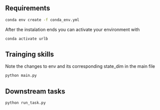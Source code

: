 ## Requirements
```bash
conda env create -f conda_env.yml
```
After the instalation ends you can activate your environment with
```bash
conda activate urlb
```
## Trainging skills
Note the changes to env and its corresponding state_dim in the main file
```bash
python main.py
```
## Downstream tasks
```bash
python run_task.py
```